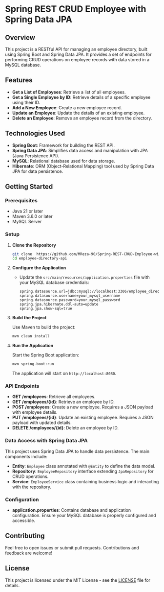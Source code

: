 
# Spring REST CRUD Employee with Spring Data JPA


## Overview

This project is a RESTful API for managing an employee directory, built using Spring Boot and Spring Data JPA. It provides a set of endpoints for performing CRUD operations on employee records with data stored in a MySQL database.

## Features

- **Get a List of Employees**: Retrieve a list of all employees.
- **Get a Single Employee by ID**: Retrieve details of a specific employee using their ID.
- **Add a New Employee**: Create a new employee record.
- **Update an Employee**: Update the details of an existing employee.
- **Delete an Employee**: Remove an employee record from the directory.

## Technologies Used

- **Spring Boot**: Framework for building the REST API.
- **Spring Data JPA**: Simplifies data access and manipulation with JPA (Java Persistence API).
- **MySQL**: Relational database used for data storage.
- **Hibernate**: ORM (Object-Relational Mapping) tool used by Spring Data JPA for data persistence.

## Getting Started

### Prerequisites

- Java 21 or later
- Maven 3.6.0 or later
- MySQL Server

### Setup

1. **Clone the Repository**

   ```bash
   git clone  https://github.com/MReza-90/Spring-REST-CRUD-Employee-with-Spring-Data-JPA.git
   cd employee-directory-api
   ```

2. **Configure the Application**

   - Update the `src/main/resources/application.properties` file with your MySQL database credentials:

     ```properties
     spring.datasource.url=jdbc:mysql://localhost:3306/employee_directory
     spring.datasource.username=your_mysql_username
     spring.datasource.password=your_mysql_password
     spring.jpa.hibernate.ddl-auto=update
     spring.jpa.show-sql=true
     ```

3. **Build the Project**

   Use Maven to build the project:

   ```bash
   mvn clean install
   ```

4. **Run the Application**

   Start the Spring Boot application:

   ```bash
   mvn spring-boot:run
   ```

   The application will start on `http://localhost:8080`.

### API Endpoints

- **GET /employees**: Retrieve all employees.
- **GET /employees/{id}**: Retrieve an employee by ID.
- **POST /employees**: Create a new employee. Requires a JSON payload with employee details.
- **PUT /employees/{id}**: Update an existing employee. Requires a JSON payload with updated details.
- **DELETE /employees/{id}**: Delete an employee by ID.

### Data Access with Spring Data JPA

This project uses Spring Data JPA to handle data persistence. The main components include:

- **Entity**: `Employee` class annotated with `@Entity` to define the data model.
- **Repository**: `EmployeeRepository` interface extending `JpaRepository` for CRUD operations.
- **Service**: `EmployeeService` class containing business logic and interacting with the repository.

### Configuration

- **application.properties**: Contains database and application configuration. Ensure your MySQL database is properly configured and accessible.

## Contributing

Feel free to open issues or submit pull requests. Contributions and feedback are welcome!

## License

This project is licensed under the MIT License - see the [LICENSE](LICENSE) file for details.
